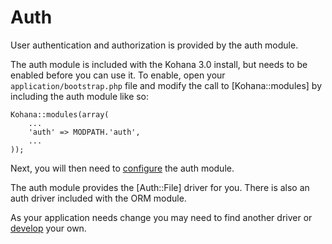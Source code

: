 # Auth

User authentication and authorization is provided by the auth module.

The auth module is included with the Kohana 3.0 install, but needs to be enabled before you can use it. To enable, open your `application/bootstrap.php` file and modify the call to [Kohana::modules] by including the auth module like so:

~~~
Kohana::modules(array(
	...
	'auth' => MODPATH.'auth',
	...
));
~~~

Next, you will then need to [configure](config) the auth module.

The auth module provides the [Auth::File] driver for you. There is also an auth driver included with the ORM module.

As your application needs change you may need to find another driver or [develop](driver/develop) your own.
